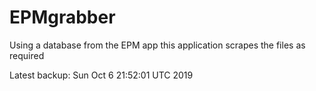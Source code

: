 # EPMgrabber
Using a database from the EPM app this application scrapes the files as required


Latest backup: Sun Oct 6 21:52:01 UTC 2019
